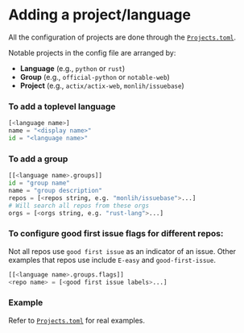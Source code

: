 # Adding a project/language

All the configuration of projects are done through the [`Projects.toml`](./backend/Projects.toml).

Notable projects in the config file are arranged by:
* **Language** (e.g., `python` or `rust`)
* **Group** (e.g., `official-python` or `notable-web`)
* **Project** (e.g., `actix/actix-web`, `monlih/issuebase`)

### To add a toplevel language

```python
[<language name>]
name = "<display name>"
id = "<language name>"
```

### To add a group

```python
[[<language name>.groups]]
id = "group name"
name = "group description"
repos = [<repos string, e.g. "monlih/issuebase">...]
# Will search all repos from these orgs
orgs = [<orgs string, e.g. "rust-lang">...]
```

### To configure good first issue flags for different repos:

Not all repos use `good first issue` as an indicator of an issue. 
Other examples that repos use include `E-easy` and `good-first-issue`.

```python
[[<language name>.groups.flags]]
<repo name> = [<good first issue labels>...]
```

### Example

Refer to [`Projects.toml`](./backend/Projects.toml) for real examples.
